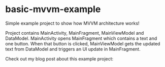 # basic-mvvm-example
Simple example project to show how MVVM architecture works!

Project contains MainActivity, MainFragment, MainViewModel and DataModel. MainActivity opens MainFragment which contains a text and one button. When that button is clicked, MainViewModel gets the updated text from DataModel and triggers an UI update in MainFragment.

Check out my blog post about this example project: 
